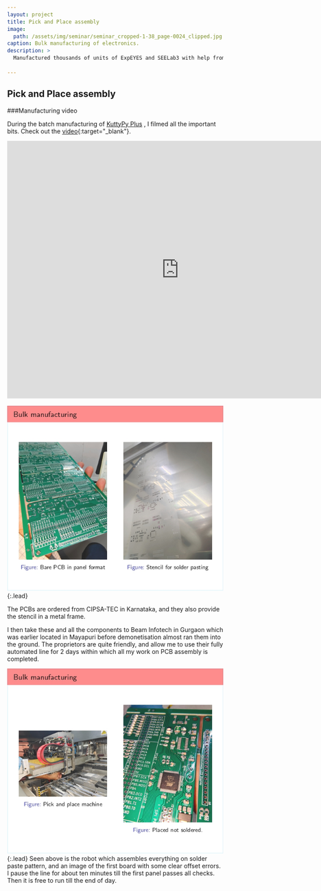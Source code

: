 ```yaml
---
layout: project
title: Pick and Place assembly
image:  
  path: /assets/img/seminar/seminar_cropped-1-38_page-0024_clipped.jpg
caption: Bulk manufacturing of electronics.
description: >
  Manufactured thousands of units of ExpEYES and SEELab3 with help from a Pick And Place Assembly firm which is now located in Gurgaon.

---
```


## Pick and Place assembly

###Manufacturing video

During the batch manufacturing of [KuttyPy Plus](https://csparkresearch.in/kuttypyplus) , I filmed all the important bits. Check out the [video](https://www.youtube.com/embed/9xXyL25D2jo?si=7kIOSDi9OaepTCWc){:target="_blank"}.

<iframe width="800" height="600" src="https://www.youtube.com/embed/9xXyL25D2jo?si=7kIOSDi9OaepTCWc" title="YouTube video player" frameborder="0" allow="accelerometer; autoplay; clipboard-write; encrypted-media; gyroscope; picture-in-picture; web-share" referrerpolicy="strict-origin-when-cross-origin" allowfullscreen></iframe>

![](/assets/img/seminar/seminar_cropped-1-38_page-0023.jpg){:.lead}

The PCBs are ordered from CIPSA-TEC in Karnataka, and they also provide the stencil in a metal frame. 

I then take these and all the components to Beam Infotech in Gurgaon which was earlier located in Mayapuri before demonetisation almost ran them into the ground. The proprietors are quite friendly, and allow me to use their fully automated line for 2 days within which all my work on PCB assembly is completed.

![](/assets/img/seminar/seminar_cropped-1-38_page-0024.jpg){:.lead}
Seen above is the robot which assembles everything on solder paste pattern, and an image of the first board with some clear offset errors. I pause the line for about ten minutes till the first panel passes all checks. Then it is free to run till the end of day.

